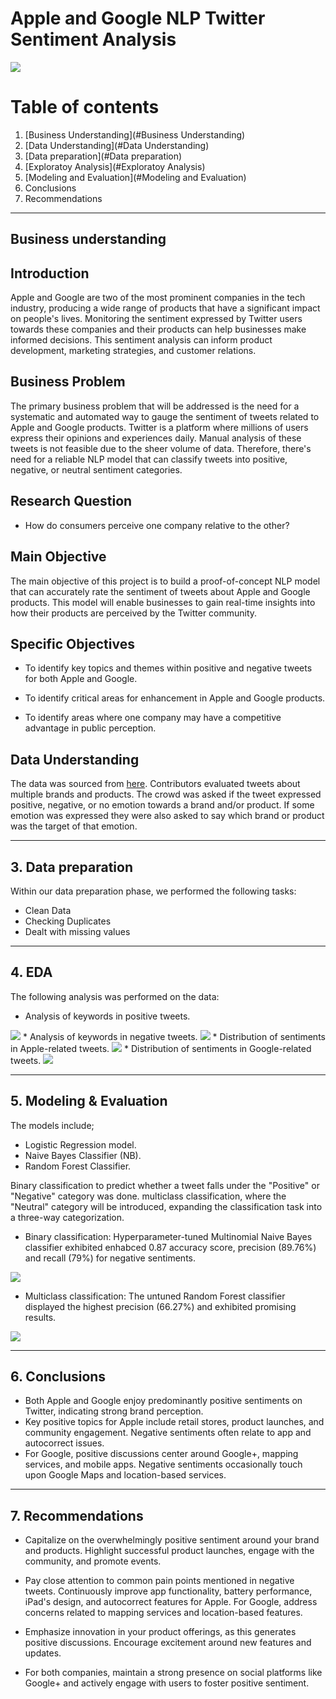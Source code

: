 # Apple and Google NLP Twitter Sentiment Analysis
<img src="image\senti.jpg"/>

# Table of contents
1. [Business Understanding](#Business Understanding)
2. [Data Understanding](#Data Understanding)
3. [Data preparation](#Data preparation)
4. [Exploratoy Analysis](#Exploratoy Analysis)
5. [Modeling and Evaluation](#Modeling and Evaluation)
6. Conclusions
7. Recommendations

-----
## Business understanding
## Introduction
Apple and Google are two of the most prominent companies in the tech industry, producing a wide range of products that have a significant impact on people's lives. Monitoring the sentiment expressed by Twitter users towards these companies and their products can help businesses make informed decisions. This sentiment analysis can inform product development, marketing strategies, and customer relations.
## Business Problem
The primary business problem that will be addressed is the need for a systematic and automated way to gauge the sentiment of tweets related to Apple and Google products. Twitter is a platform where millions of users express their opinions and experiences daily. Manual analysis of these tweets is not feasible due to the sheer volume of data. Therefore, there's need for a reliable NLP model that can classify tweets into positive, negative, or neutral sentiment categories.

## Research Question
* How do consumers perceive one company relative to the other?


## Main Objective
The main objective of this project is to build a proof-of-concept NLP model that can accurately rate the sentiment of tweets about Apple and Google products. This model will enable businesses to gain real-time insights into how their products are perceived by the Twitter community.

## Specific Objectives
* To identify key topics and themes within positive and negative tweets for both Apple and Google.

* To identify critical areas for enhancement in Apple and Google products.

* To identify areas where one company may have a competitive advantage in public perception.
## Data Understanding
The data was sourced from [here](https://data.world/crowdflower/brands-and-product-emotions). Contributors evaluated tweets about multiple brands and products. The crowd was asked if the tweet expressed positive, negative, or no emotion towards a brand and/or product. If some emotion was expressed they were also asked to say which brand or product was the target of that emotion.

-----
## 3. Data preparation
Within our data preparation phase, we performed the following tasks:
* Clean Data
* Checking Duplicates
* Dealt with missing values

-----
## 4. EDA
The following analysis was performed on the data:
* Analysis of keywords in positive tweets.
<img src='image\output 1.png'/>
* Analysis of keywords in negative tweets.
<img src="image\wordnega.png"/>
* Distribution of sentiments in Apple-related tweets.
<img src="image/output 3.png"/>
* Distribution of sentiments in Google-related tweets.
<img src="image/output 4.png"/>

-----
## 5. Modeling & Evaluation
The models include;
* Logistic Regression model.
* Naive Bayes Classifier (NB).
* Random Forest Classifier.

Binary classification to predict whether a tweet falls under the "Positive" or "Negative" category was done.  multiclass classification, where the "Neutral" category will be introduced, expanding the classification task into a three-way categorization.
* Binary classification: Hyperparameter-tuned Multinomial Naive Bayes classifier exhibited enhabced 0.87 accuracy score, precision (89.76%) and recall (79%) for negative sentiments.
<img src="image/output 5.png"/>

* Multiclass classification: The untuned Random Forest classifier displayed the highest precision (66.27%) and exhibited promising results.
<img src="image/output 6.png"/>

-----
## 6. Conclusions
* Both Apple and Google enjoy predominantly positive sentiments on Twitter, indicating strong brand perception.
* Key positive topics for Apple include retail stores, product launches, and community engagement. Negative sentiments often relate to app and autocorrect issues.
* For Google, positive discussions center around Google+, mapping services, and mobile apps. Negative sentiments occasionally touch upon Google Maps and location-based services.

-----
## 7. Recommendations
* Capitalize on the overwhelmingly positive sentiment around your brand and products. Highlight successful product launches, engage with the community, and promote events.

* Pay close attention to common pain points mentioned in negative tweets. Continuously improve app functionality, battery performance, iPad's design, and autocorrect features for Apple. For Google, address concerns related to mapping services and location-based features.

* Emphasize innovation in your product offerings, as this generates positive discussions. Encourage excitement around new features and updates.

* For both companies, maintain a strong presence on social platforms like Google+ and actively engage with users to foster positive sentiment.